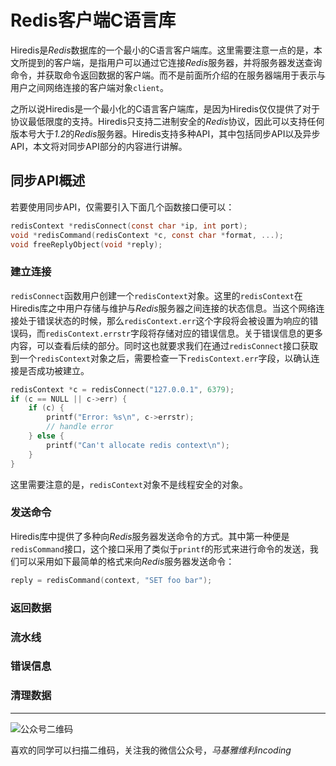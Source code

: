 # Redis客户端C语言库

Hiredis是*Redis*数据库的一个最小的C语言客户端库。这里需要注意一点的是，本文所提到的客户端，是指用户可以通过它连接*Redis*服务器，并将服务器发送查询命令，并获取命令返回数据的客户端。而不是前面所介绍的在服务器端用于表示与用户之间网络连接的客户端对象`client`。

之所以说Hiredis是一个最小化的C语言客户端库，是因为Hiredis仅仅提供了对于协议最低限度的支持。Hiredis只支持二进制安全的*Redis*协议，因此可以支持任何版本号大于*1.2*的*Redis*服务器。Hiredis支持多种API，其中包括同步API以及异步API，本文将对同步API部分的内容进行讲解。

## 同步API概述
若要使用同步API，仅需要引入下面几个函数接口便可以：
```c
redisContext *redisConnect(const char *ip, int port);
void *redisCommand(redisContext *c, const char *format, ...);
void freeReplyObject(void *reply);
```

### 建立连接
`redisConnect`函数用户创建一个`redisContext`对象。这里的`redisContext`在Hiredis库之中用户存储与维护与*Redis*服务器之间连接的状态信息。当这个网络连接处于错误状态的时候，那么`redisContext.err`这个字段将会被设置为响应的错误码，而`redisContext.errstr`字段将存储对应的错误信息。关于错误信息的更多内容，可以查看后续的部分。同时这也就要求我们在通过`redisConnect`接口获取到一个`redisContext`对象之后，需要检查一下`redisContext.err`字段，以确认连接是否成功被建立。
```c
redisContext *c = redisConnect("127.0.0.1", 6379);
if (c == NULL || c->err) {
    if (c) {
        printf("Error: %s\n", c->errstr);
        // handle error
    } else {
        printf("Can't allocate redis context\n");
    }
}
```
这里需要注意的是，`redisContext`对象不是线程安全的对象。

### 发送命令
Hiredis库中提供了多种向*Redis*服务器发送命令的方式。其中第一种便是`redisCommand`接口，这个接口采用了类似于`printf`的形式来进行命令的发送，我们可以采用如下最简单的格式来向*Redis*服务器发送命令：
```c
reply = redisCommand(context, "SET foo bar");
```
### 返回数据

### 流水线

### 错误信息

### 清理数据

***
![公众号二维码](https://machiavelli-1301806039.cos.ap-beijing.myqcloud.com/qrcode_for_gh_836beef2355a_344.jpg)

喜欢的同学可以扫描二维码，关注我的微信公众号，*马基雅维利incoding*